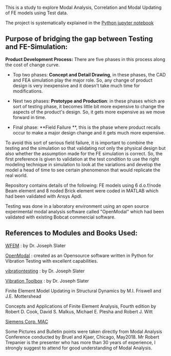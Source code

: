 
This is a study to explore Modal Analysis, Correlation and Modal Updating of FE models using Test data. 

The project is systematically explained in the [Python jupyter notebook](https://github.com/sainag2473/MAC_and_Modalupdating/blob/master/MAC_JupyterNotebook/MACandModelCorrection.ipynb)

## Purpose of bridging the gap between Testing and FE-Simulation:


**Product Development Process:** There are five phases in this process along the cost of change curve.

- Top two phases: **Concept and Detail Drawing**, in these phases, the CAD and FEA simulation play the major role. So, any change of product design is very inexpensive and it doesn't take much time for modifications.


- Next two phases: **Prototype and Production**: in these phases which are sort of testing phase, it becomes little bit more expensive to change the aspects of the product's design. So, it gets more expensive as we move forward in time.


- Final phase: **Field Failure **, this is the phase where product recalls occur to make a major design change and it gets much more expensive.


To avoid this sort of serious field failure, it is important to combine the testing and the simulation so that validating not only the physical design but also whether the assumption made for the FE simulation is correct. So, the first preference is given to validation at the test condition to use the right modeling technique in simulation to look at the variations and develop the model a head of time to see certain phenomenon that would replicate the real world.


Repository contains details of the following:
FE models using 6 d.o.f/node Beam element and 8 noded Brick element were coded in MATLAB which had been validated with Ansys Apdl. 

Testing was done in a laboratory environment using an open source experimental modal analysis software called "OpenModal" which had been validated with existing Bobcat commercial software.



## References to Modules and Books Used:

[WFEM](https://github.com/josephcslater/WFEM) : by Dr. Joseph Slater

[OpenModal](https://github.com/openmodal/OpenModal) : created as an Opensource software written in 
Python for Vibration Testing with excellent capabilities. 

[vibrationtesting](https://github.com/Vibration-Testing/vibrationtesting) : by Dr. Joseph Slater

[Vibration Toolbox]( https://github.com/vibrationtoolbox/vibration_toolbox.git) : by Dr. Joseph Slater
  
Finite Element Model Updating in Structural Dynamics by M.I. Friswell and J.E. Mottershead

Concepts and Applications of Finite Element Analysis, Fourth edition by Robert D. Cook, David S. Malkus, Michael E. Plesha and Robert J. Witt

[Siemens Corp. MAC](https://community.plm.automation.siemens.com/t5/Testing-Knowledge-Base/Modal-Assurance-Criterion-MAC/ta-p/368008)

Some Pictures and Bulletin points were taken directly from Modal Analysis Conference conducted by Bruel and Kjaer, Chicago, May2018.
Mr Robert Trepanier is the presenter who has more than 30 years of experience, I strongly suggest to attend for good understanding of Modal Analysis.
